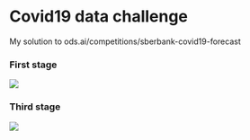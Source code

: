# Covid19 data challenge
My solution to ods.ai/competitions/sberbank-covid19-forecast
### First stage
![](https://sun9-26.userapi.com/c857024/v857024599/134c92/AVkny8jARF8.jpg)
### Third stage
![](https://sun9-15.userapi.com/c857024/v857024599/134c89/flTbHsqyGNo.jpg)
